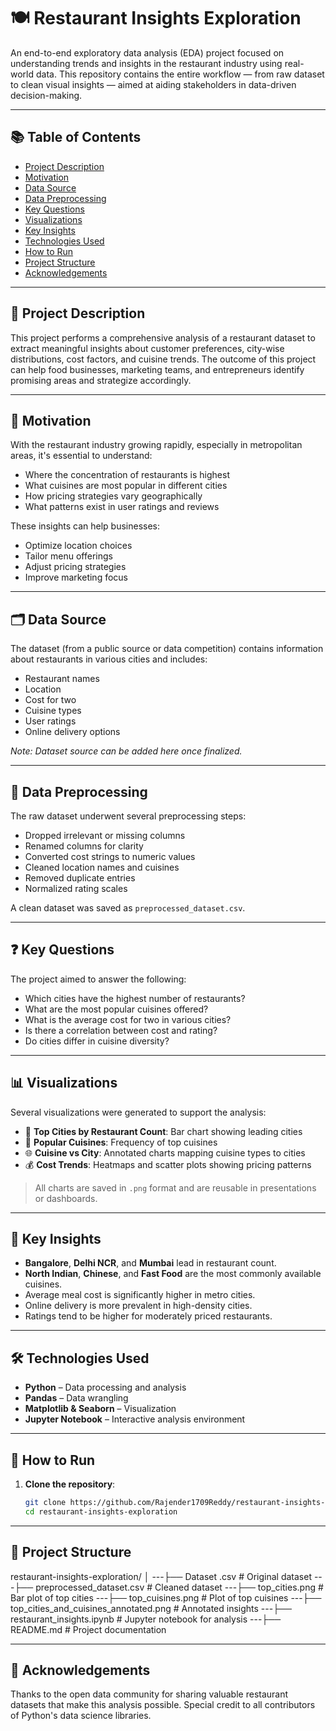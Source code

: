 # 🍽️ Restaurant Insights Exploration

An end-to-end exploratory data analysis (EDA) project focused on understanding trends and insights in the restaurant industry using real-world data. This repository contains the entire workflow — from raw dataset to clean visual insights — aimed at aiding stakeholders in data-driven decision-making.

---

## 📚 Table of Contents

- [Project Description](#project-description)
- [Motivation](#motivation)
- [Data Source](#data-source)
- [Data Preprocessing](#data-preprocessing)
- [Key Questions](#key-questions)
- [Visualizations](#visualizations)
- [Key Insights](#key-insights)
- [Technologies Used](#technologies-used)
- [How to Run](#how-to-run)
- [Project Structure](#project-structure)
- [Acknowledgements](#acknowledgements)

---

## 📝 Project Description

This project performs a comprehensive analysis of a restaurant dataset to extract meaningful insights about customer preferences, city-wise distributions, cost factors, and cuisine trends. The outcome of this project can help food businesses, marketing teams, and entrepreneurs identify promising areas and strategize accordingly.

---

## 🎯 Motivation

With the restaurant industry growing rapidly, especially in metropolitan areas, it's essential to understand:

- Where the concentration of restaurants is highest
- What cuisines are most popular in different cities
- How pricing strategies vary geographically
- What patterns exist in user ratings and reviews

These insights can help businesses:
- Optimize location choices
- Tailor menu offerings
- Adjust pricing strategies
- Improve marketing focus

---

## 🗂️ Data Source

The dataset (from a public source or data competition) contains information about restaurants in various cities and includes:

- Restaurant names
- Location
- Cost for two
- Cuisine types
- User ratings
- Online delivery options

*Note: Dataset source can be added here once finalized.*

---

## 🔧 Data Preprocessing

The raw dataset underwent several preprocessing steps:

- Dropped irrelevant or missing columns
- Renamed columns for clarity
- Converted cost strings to numeric values
- Cleaned location names and cuisines
- Removed duplicate entries
- Normalized rating scales

A clean dataset was saved as `preprocessed_dataset.csv`.

---

## ❓ Key Questions

The project aimed to answer the following:

- Which cities have the highest number of restaurants?
- What are the most popular cuisines offered?
- What is the average cost for two in various cities?
- Is there a correlation between cost and rating?
- Do cities differ in cuisine diversity?

---

## 📊 Visualizations

Several visualizations were generated to support the analysis:

- 📍 **Top Cities by Restaurant Count**: Bar chart showing leading cities
- 🍱 **Popular Cuisines**: Frequency of top cuisines
- 🌐 **Cuisine vs City**: Annotated charts mapping cuisine types to cities
- 💰 **Cost Trends**: Heatmaps and scatter plots showing pricing patterns

> All charts are saved in `.png` format and are reusable in presentations or dashboards.

---

## 📌 Key Insights

- **Bangalore**, **Delhi NCR**, and **Mumbai** lead in restaurant count.
- **North Indian**, **Chinese**, and **Fast Food** are the most commonly available cuisines.
- Average meal cost is significantly higher in metro cities.
- Online delivery is more prevalent in high-density cities.
- Ratings tend to be higher for moderately priced restaurants.

---

## 🛠️ Technologies Used

- **Python** – Data processing and analysis
- **Pandas** – Data wrangling
- **Matplotlib & Seaborn** – Visualization
- **Jupyter Notebook** – Interactive analysis environment

---

## 🚀 How to Run

1. **Clone the repository**:
   ```bash
   git clone https://github.com/Rajender1709Reddy/restaurant-insights-exploration.git
   cd restaurant-insights-exploration

---

## 📁 Project Structure

restaurant-insights-exploration/
│
---├── Dataset .csv                         # Original dataset
---├── preprocessed_dataset.csv            # Cleaned dataset
---├── top_cities.png                      # Bar plot of top cities
---├── top_cuisines.png                    # Plot of top cuisines
---├── top_cities_and_cuisines_annotated.png # Annotated insights
---├── restaurant_insights.ipynb           # Jupyter notebook for analysis
---├── README.md                           # Project documentation

---

## 🙌 Acknowledgements

Thanks to the open data community for sharing valuable restaurant datasets that make this analysis possible. Special credit to all contributors of Python's data science libraries.

